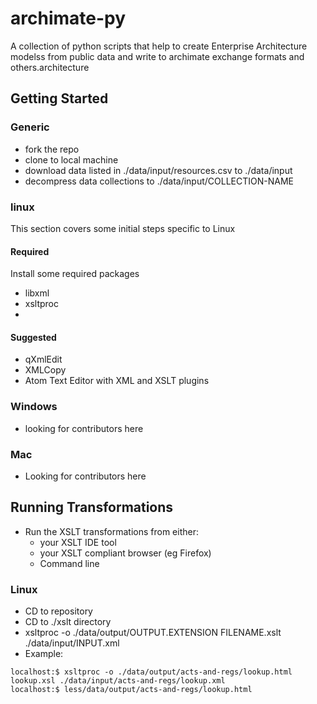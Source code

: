 # archimate-py
A collection of python scripts that help to create Enterprise Architecture modelss from public data and write to archimate exchange formats and others.architecture


## Getting Started
### Generic
* fork the repo
* clone to local machine
* download data listed in ./data/input/resources.csv to ./data/input
* decompress data collections to ./data/input/COLLECTION-NAME

### linux
This section covers some initial steps specific to Linux
#### Required
Install some required packages
* libxml
* xsltproc
*
#### Suggested
* qXmlEdit
* XMLCopy
* Atom Text Editor with XML and XSLT plugins

### Windows
* looking for contributors here

### Mac
* Looking for contributors here



## Running Transformations
* Run the XSLT transformations from either:
  * your XSLT IDE tool
  * your XSLT compliant browser (eg Firefox)
  * Command line

### Linux
* CD to repository
* CD to ./xslt directory
* xsltproc -o ./data/output/OUTPUT.EXTENSION FILENAME.xslt ./data/input/INPUT.xml 
* Example: 

~~~~
localhost:$ xsltproc -o ./data/output/acts-and-regs/lookup.html lookup.xsl ./data/input/acts-and-regs/lookup.xml 
localhost:$ less/data/output/acts-and-regs/lookup.html
~~~~
